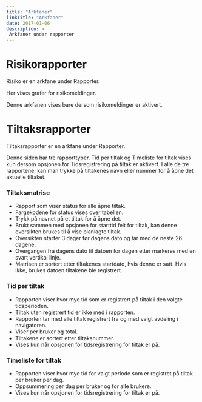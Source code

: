 ```yaml
---
title: "Arkfaner"
linkTitle: "Arkfaner"
date: 2017-01-06
description: >
 Arkfaner under rapporter
---
```

# Risikorapporter
Risiko er en arkfane under Rapporter.

Her vises grafer for risikomeldinger.

Denne arkfanen vises bare dersom risikomeldinger er aktivert. 

# Tiltaksrapporter
Tiltaksrapporter er en arkfane under Rapporter.

Denne siden har tre rapporttyper. Tid per tiltak og Timeliste for tiltak vises kun dersom opsjonen for Tidsregistrering på tiltak er aktivert. I alle de tre rapportene, kan man trykke på tiltakenes navn eller nummer for å åpne det aktuelle tiltaket.

### Tiltaksmatrise

- Rapport som viser status for alle åpne tiltak.
- Fargekodene for status vises over tabellen.
- Trykk på navnet på et tiltak for å åpne det.
- Brukt sammen med opsjonen for starttid felt for tiltak, kan denne oversikten brukes til å vise planlagte tiltak.
- Oversikten starter 3 dager før dagens dato og tar med de neste 26 dagene.
- Overgangen fra dagens dato til datoen for dagen etter markeres med en svart vertikal linje.
- Matrisen er sortert etter tiltakenes startdato, hvis denne er satt. Hvis ikke, brukes datoen tiltakene ble registrert.

### Tid per tiltak

- Rapporten viser hvor mye tid som er registrert på tiltak i den valgte tidsperioden.
- Tiltak uten registrert tid er ikke med i rapporten.
- Rapporten tar med alle tiltak registrert fra og med valgt avdeling i navigatoren.
- Viser per bruker og total.
- Tiltakene er sortert etter tiltaksnummer.
- Vises kun når opsjonen for tidsregistrering for tiltak er på.

### Timeliste for tiltak

- Rapporten viser hvor mye tid for valgt periode som er registret på tiltak per bruker per dag.
- Oppsummering per dag per bruker og for alle brukere.
- Vises kun når opsjonen for tidsregistrering for tiltak er på.
